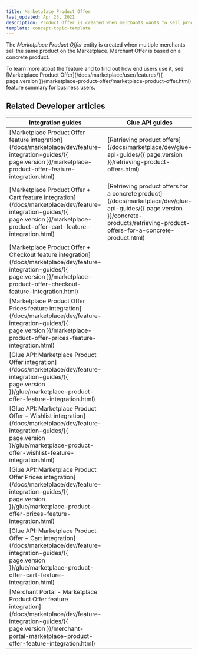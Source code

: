 ```yaml
---
title: Marketplace Product Offer
last_updated: Apr 23, 2021
description: Product Offer is created when merchants wants to sell products already available on Marketplace.
template: concept-topic-template
---
```


The *Marketplace Product Offer* entity is created when multiple merchants sell the same product on the Marketplace. Merchant Offer is based on a concrete product.

To learn more about the feature and to find out how end users use it, see [Marketplace Product Offer](/docs/marketplace/user/features/{{ page.version }}/marketplace-product-offer/marketplace-product-offer.html) feature summary for business users.

## Related Developer articles


|Integration guides  |Glue API guides  |Data import  |
|---------|---------|---------|
|[Marketplace Product Offer feature integration](/docs/marketplace/dev/feature-integration-guides/{{ page.version }}/marketplace-product-offer-feature-integration.html)     | [Retrieving product offers](/docs/marketplace/dev/glue-api-guides/{{ page.version }}/retrieving-product-offers.html)       | [File details: combined_merchant_product_offer.csv](/docs/marketplace/dev/data-import/{{ page.version }}/file-details-combined-merchant-product-offer-csv.html)        |
|[Marketplace Product Offer + Cart feature integration](/docs/marketplace/dev/feature-integration-guides/{{ page.version }}/marketplace-product-offer-cart-feature-integration.html)     |[Retrieving product offers for a concrete product](/docs/marketplace/dev/glue-api-guides/{{ page.version }}/concrete-products/retrieving-product-offers-for-a-concrete-product.html)         |[File details: merchant_product_offer.csv](/docs/marketplace/dev/data-import/{{ page.version }}/file-details-merchant-product-offer-csv.html)         |
| [Marketplace Product Offer + Checkout feature integration](/docs/marketplace/dev/feature-integration-guides/{{ page.version }}/marketplace-product-offer-checkout-feature-integration.html)    |        | [File details: product_offer_stock.csv](/docs/marketplace/dev/data-import/{{ page.version }}/file-details-product-offer-stock-csv.html)        |
| [Marketplace Product Offer Prices feature integration](/docs/marketplace/dev/feature-integration-guides/{{ page.version }}/marketplace-product-offer-prices-feature-integration.html)    |        | [File details: product_offer_validity.csv](/docs/marketplace/dev/data-import/{{ page.version }}/file-details-product-offer-validity-csv.html)        |
| [Glue API: Marketplace Product Offer integration](/docs/marketplace/dev/feature-integration-guides/{{ page.version }}/glue/marketplace-product-offer-feature-integration.html)    |        |  [File details: price-product-offer.csv](/docs/marketplace/dev/data-import/{{ page.version }}/file-details-price-product-offer-csv.html)       |
| [Glue API: Marketplace Product Offer + Wishlist integration](/docs/marketplace/dev/feature-integration-guides/{{ page.version }}/glue/marketplace-product-offer-wishlist-feature-integration.html)    |         |[File details: merchant_product_offer_store.csv](/docs/marketplace/dev/data-import/{{ page.version }}/file-details-merchant-product-offer-store-csv.html)         |
| [Glue API: Marketplace Product Offer Prices integration](/docs/marketplace/dev/feature-integration-guides/{{ page.version }}/glue/marketplace-product-offer-prices-feature-integration.html)    |         |         |
| [Glue API: Marketplace Product Offer + Cart integration](/docs/marketplace/dev/feature-integration-guides/{{ page.version }}/glue/marketplace-product-offer-cart-feature-integration.html)    |         |         |
| [Merchant Portal - Marketplace Product Offer feature integration](/docs/marketplace/dev/feature-integration-guides/{{ page.version }}/merchant-portal-marketplace-product-offer-feature-integration.html)    |         |         |
